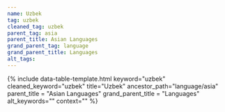 ```yaml
---
name: Uzbek
tag: uzbek
cleaned_tag: uzbek
parent_tag: asia
parent_title: Asian Languages
grand_parent_tag: language
grand_parent_title: Languages
alt_tags: 
---
```


{% include data-table-template.html 
  keyword="uzbek" 
  cleaned_keyword="uzbek" 
  title="Uzbek"
  ancestor_path="language/asia" 
  parent_title = "Asian Languages"
  grand_parent_title = "Languages"
  alt_keywords=""
  context=""
%}

